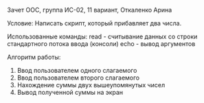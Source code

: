 Зачет ООС, группа ИС-02, 11 вариант, Откаленко Арина

Условие:
Написать скрипт, который прибавляет два числа.

Использованные команды:
read - считывание данных со строки стандартного потока ввода (консоли)
echo - вывод аргументов

Алгоритм работы:
1. Ввод пользователем одного слагаемого
2. Ввод пользователем второго слагаемого
3. Нахождение суммы двух вышеупомянутых чисел
4. Вывод полученной суммы на экран
